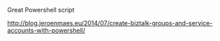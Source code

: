 Great Powershell script 

http://blog.jeroenmaes.eu/2014/07/create-biztalk-groups-and-service-accounts-with-powershell/
